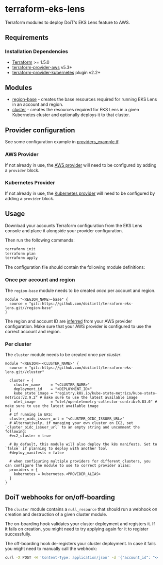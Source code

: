 # terraform-eks-lens

Terraform modules to deploy DoiT's EKS Lens feature to AWS.

## Requirements

### Installation Dependencies

- [Terraform](https://www.terraform.io/downloads.html) >= 1.5.0
- [terraform-provider-aws](https://github.com/terraform-providers/terraform-provider-aws) v5.3+
- [terraform-provider-kubernetes](https://github.com/terraform-providers/terraform-provider-kubernetes) plugin v2.2+

## Modules

- [region-base](https://github.com/doitintl/terraform-eks-lens/blob/main/region-base/) - creates the base resources required for running EKS Lens in an account and region.
- [cluster](https://github.com/doitintl/terraform-eks-lens/blob/main/cluster/) - creates the resources required for EKS Lens in a given Kubernetes cluster and optionally deploys it to that cluster.

## Provider configuration

See some configuration example in [providers_example.tf](https://github.com/doitintl/terraform-eks-lens/blob/main/provider.tf.example).

### AWS Provider

If not already in use, the [AWS provider](https://registry.terraform.io/providers/hashicorp/aws/latest/docs) will need to be configured by adding a `provider` block.

### Kubernetes Provider

If not already in use, the [Kubernetes provider](https://registry.terraform.io/providers/hashicorp/kubernetes/latest/docs) will need to be configured by adding a `provider` block.

## Usage

Download your accounts Terraform configuration from the EKS Lens console and place it alongside your provider configuration.

Then run the following commands:
```bash
terraform init
terraform plan
terraform apply
```

The configuration file should contain the following module definitions:

### Once per account and region

The `region-base` module needs to be created _once_ per account and region.

```hcl
module "<REGION_NAME>-base" {
  source = "git::https://github.com/doitintl/terraform-eks-lens.git//region-base"
}
```

The region and account ID are [inferred](https://github.com/doitintl/terraform-eks-lens/blob/main/region-base/main.tf#L5-L6) from your AWS provider configuration.
Make sure that your AWS provider is configured to use the correct account and region.

### Per cluster

The `cluster` module needs to be created once _per cluster_.

```hcl
module "<REGION>-<CLUSTER_NAME>" {
  source = "git::https://github.com/doitintl/terraform-eks-lens.git//cluster"

  cluster = {
    cluster_name     = "<CLUSTER_NAME>"
    deployment_id    = "<DEPLOYMENT_ID>"
    kube_state_image = "registry.k8s.io/kube-state-metrics/kube-state-metrics:v2.9.2" # make sure to use the latest available image
    otel_image       = "otel/opentelemetry-collector-contrib:0.83.0" # make sure to use the latest available image
  }
  # If running in EKS:
  cluster_oidc_issuer_url = "<CLUSTER_OIDC_ISSUER_URL>"
  # Alternatively, if managing your own cluster on EC2, set `cluster_oidc_issuer_url` to an empty string and uncomment the following:
  #ec2_cluster = true

  # By default, this module will also deploy the k8s manifests. Set to `false` if planning to deploy with another tool
  #deploy_manifests = false

  # when configuring multiple providers for different clusters, you can configure the module to use to correct provider alias:
  providers = {
    kubernetes = kubernetes.<PROVIDER_ALIAS>
  }
}
```

## DoiT webhooks for on/off-boarding

The `cluster` module contains a `null_resource` that should run a webhook on creation and destruction of a given cluster module.

The on-boarding hook validates your cluster deployment and registers it. If it fails on creation, you might need to try applying again for it to register successfully.

The off-boarding hook de-registers your cluster deployment. In case it fails you might need to manually call the webhook:

```bash
curl -X POST -H 'Content-Type: application/json' -d '{"account_id": "<<AccountID>>","region": "<<Region>>","cluster_name": "<<ClusterName>>", "deployment_id": "<<DeploymentID>>" }' https://console.doit.com/webhooks/v1/eks-metrics/terraform-destroy
```
